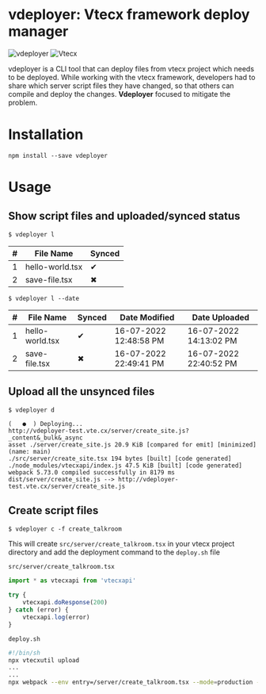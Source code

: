 

# vdeployer: Vtecx framework deploy manager

![vdeployer](https://img.shields.io/badge/vdeployer-deploy%20manager-brightgreen)
![Vtecx](https://img.shields.io/badge/Vtecx-BaaS-blue)

vdeployer is a CLI tool that can deploy files from vtecx project which needs to be deployed. 
While working with the vtecx framework, developers had to share which server script files they have changed, so that others can compile and deploy the changes. **Vdeployer** focused to mitigate the problem.

# Installation
`npm install --save vdeployer`

# Usage

## Show script files and uploaded/synced status
```console
$ vdeployer l
```

| #   | File Name       | Synced |
| --- | --------------- | ------ |
| 1   | hello-world.tsx | ✔      |
| 2   | save-file.tsx   | ✖      |

```console
$ vdeployer l --date
```
| #   | File Name       | Synced | Date Modified          | Date Uploaded          |
| --- | --------------- | ------ | ---------------------- | ---------------------- |
| 1   | hello-world.tsx | ✔      | 16-07-2022 12:48:58 PM | 16-07-2022 14:13:02 PM |
| 2   | save-file.tsx   | ✖      | 16-07-2022 22:49:41 PM | 16-07-2022 22:40:52 PM |


## Upload all the unsynced files
```console
$ vdeployer d
```
```console
(   ●  ) Deploying...  
http://vdeployer-test.vte.cx/server/create_site.js?_content&_bulk&_async
asset ./server/create_site.js 20.9 KiB [compared for emit] [minimized] (name: main)
./src/server/create_site.tsx 194 bytes [built] [code generated]
./node_modules/vtecxapi/index.js 47.5 KiB [built] [code generated]
webpack 5.73.0 compiled successfully in 8179 ms
dist/server/create_site.js --> http://vdeployer-test.vte.cx/server/create_site.js
```

## Create script files
```console
$ vdeployer c -f create_talkroom
```
This will create  `src/server/create_talkroom.tsx` in your vtecx project directory and add the deployment command to the `deploy.sh` file

`src/server/create_talkroom.tsx`
```javascript
import * as vtecxapi from 'vtecxapi'
    
try {
    vtecxapi.doResponse(200)
} catch (error) {
    vtecxapi.log(error)
}
```

`deploy.sh`
```sh
#!/bin/sh
npx vtecxutil upload
...
...
npx webpack --env entry=/server/create_talkroom.tsx --mode=production --env externals=false
```